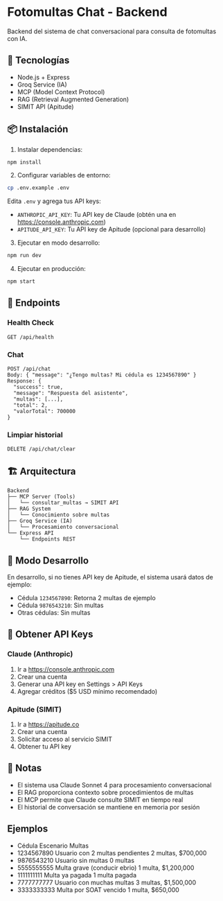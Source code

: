 # Fotomultas Chat - Backend

Backend del sistema de chat conversacional para consulta de fotomultas con IA.

## 🚀 Tecnologías

- Node.js + Express
- Groq Service (IA)
- MCP (Model Context Protocol)
- RAG (Retrieval Augmented Generation)
- SIMIT API (Apitude)

## 📦 Instalación

1. Instalar dependencias:
```bash
npm install
```

2. Configurar variables de entorno:
```bash
cp .env.example .env
```

Edita `.env` y agrega tus API keys:
- `ANTHROPIC_API_KEY`: Tu API key de Claude (obtén una en https://console.anthropic.com)
- `APITUDE_API_KEY`: Tu API key de Apitude (opcional para desarrollo)

3. Ejecutar en modo desarrollo:
```bash
npm run dev
```

4. Ejecutar en producción:
```bash
npm start
```

## 🔌 Endpoints

### Health Check
```
GET /api/health
```

### Chat
```
POST /api/chat
Body: { "message": "¿Tengo multas? Mi cédula es 1234567890" }
Response: {
  "success": true,
  "message": "Respuesta del asistente",
  "multas": [...],
  "total": 2,
  "valorTotal": 700000
}
```

### Limpiar historial
```
DELETE /api/chat/clear
```

## 🏗️ Arquitectura
```
Backend
├── MCP Server (Tools)
│   └── consultar_multas → SIMIT API
├── RAG System
│   └── Conocimiento sobre multas
├── Groq Service (IA)
│   └── Procesamiento conversacional
└── Express API
    └── Endpoints REST
```

## 🧪 Modo Desarrollo

En desarrollo, si no tienes API key de Apitude, el sistema usará datos de ejemplo:

- Cédula `1234567890`: Retorna 2 multas de ejemplo
- Cédula `9876543210`: Sin multas
- Otras cédulas: Sin multas

## 🔑 Obtener API Keys

### Claude (Anthropic)
1. Ir a https://console.anthropic.com
2. Crear una cuenta
3. Generar una API key en Settings > API Keys
4. Agregar créditos ($5 USD mínimo recomendado)

### Apitude (SIMIT)
1. Ir a https://apitude.co
2. Crear una cuenta
3. Solicitar acceso al servicio SIMIT
4. Obtener tu API key

## 📝 Notas

- El sistema usa Claude Sonnet 4 para procesamiento conversacional
- El RAG proporciona contexto sobre procedimientos de multas
- El MCP permite que Claude consulte SIMIT en tiempo real
- El historial de conversación se mantiene en memoria por sesión

## Ejemplos 
- Cédula      Escenario                       Multas
- 1234567890  Usuario con 2 multas pendientes 2 multas, $700,000
- 9876543210  Usuario sin multas              0 multas  
- 5555555555  Multa grave (conducir ebrio)    1 multa, $1,200,000
- 1111111111  Multa ya pagada                 1 multa pagada
- 7777777777  Usuario con muchas multas       3 multas, $1,500,000
- 3333333333  Multa por SOAT vencido          1 multa, $650,000